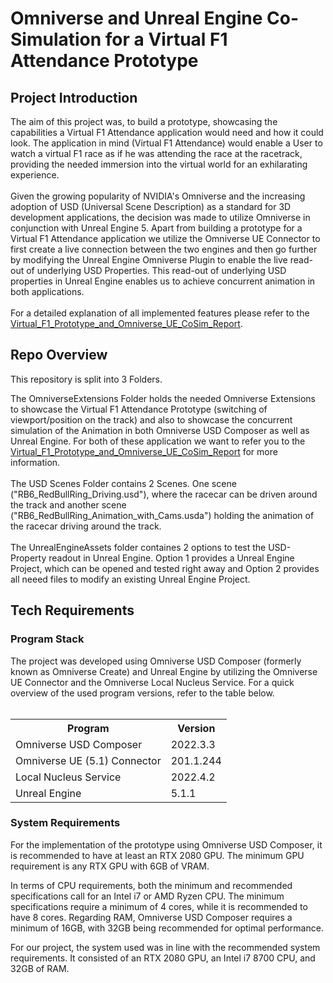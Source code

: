 <h1>Omniverse and Unreal Engine Co-Simulation for a Virtual F1 Attendance Prototype</h1>

<h2>Project Introduction</h2>
The aim of this project was, to build a prototype, showcasing the capabilities a Virtual F1 Attendance application would need and how it could look. The application in mind (Virtual F1 Attendance) would enable a User to watch a virtual F1 race as if he was attending the race at the racetrack, providing the needed immersion into the virtual world for an exhilarating experience.
<br></br>
Given the growing popularity of NVIDIA's Omniverse and the increasing adoption of USD (Universal Scene Description) as a standard for 3D development applications, the decision was made to utilize Omniverse in conjunction with Unreal Engine 5. Apart from building a prototype for a Virtual F1 Attendance application we utilize the Omniverse UE Connector to first create a live connection between the two engines and then go further by modifying the Unreal Engine Omniverse Plugin to enable the live read-out of underlying USD Properties. This read-out of underlying USD properties in Unreal Engine enables us to achieve concurrent animation in both applications.
<br></br>
For a detailed explanation of all implemented features please refer to the <a href="https://github.com/itsthestranger/omni-virtual-f1-prototype/blob/main/Virtual_F1_Prototype_and_Omniverse_UE_CoSim_Report.pdf">Virtual_F1_Prototype_and_Omniverse_UE_CoSim_Report</a>.

<h2>Repo Overview</h2>
This repository is split into 3 Folders. 


The OmniverseExtensions Folder holds the needed Omniverse Extensions to showcase the Virtual F1 Attendance Prototype (switching of viewport/position on the track) and also to showcase the concurrent simulation of the Animation in both Omniverse USD Composer as well as Unreal Engine. For both of these application we want to refer you to the <a href="https://github.com/itsthestranger/omni-virtual-f1-prototype/blob/main/Virtual_F1_Prototype_and_Omniverse_UE_CoSim_Report.pdf">Virtual_F1_Prototype_and_Omniverse_UE_CoSim_Report</a> for more information.
<br></br>
The USD Scenes Folder contains 2 Scenes. One scene ("RB6_RedBullRing_Driving.usd"), where the racecar can be driven around the track and another scene ("RB6_RedBullRing_Animation_with_Cams.usda") holding the animation of the racecar driving around the track.
<br></br>
The UnrealEngineAssets folder containes 2 options to test the USD-Property readout in Unreal Engine. Option 1 provides a Unreal Engine Project, which can be opened and tested right away and Option 2 provides all neeed files to modify an existing Unreal Engine Project.


<h2>Tech Requirements</h2>

<h3>Program Stack</h3>
The project was developed using Omniverse USD Composer (formerly known as Omniverse Create) and Unreal Engine by utilizing the Omniverse UE Connector and the Omniverse Local Nucleus Service. For a quick overview of the used program versions, refer to the table below.
<br></br>

<table>
  <tr>
    <th>Program</th>
    <th>Version</th>
  </tr>
  <tr>
    <td>Omniverse USD Composer</td>
    <td>2022.3.3</td>
  </tr>
  <tr>
    <td>Omniverse UE (5.1) Connector</td>
    <td>201.1.244</td>
  </tr>
  <tr>
    <td>Local Nucleus Service</td>
    <td>2022.4.2</td>
  </tr>
  <tr>
    <td>Unreal Engine</td>
    <td>5.1.1</td>
  </tr>
</table>

<h3>System Requirements</h3>
For the implementation of the prototype using Omniverse USD Composer, it is recommended to have at least an RTX 2080 GPU. The minimum GPU requirement is any RTX GPU with 6GB of VRAM.

In terms of CPU requirements, both the minimum and recommended specifications call for an Intel i7 or AMD Ryzen CPU. The minimum specifications require a minimum of 4 cores, while it is recommended to have 8 cores.
Regarding RAM, Omniverse USD Composer requires a minimum of 16GB, with 32GB being recommended for optimal performance.

For our project, the system used was in line with the recommended system requirements. It consisted of an RTX 2080 GPU, an Intel i7 8700 CPU, and 32GB of RAM.
